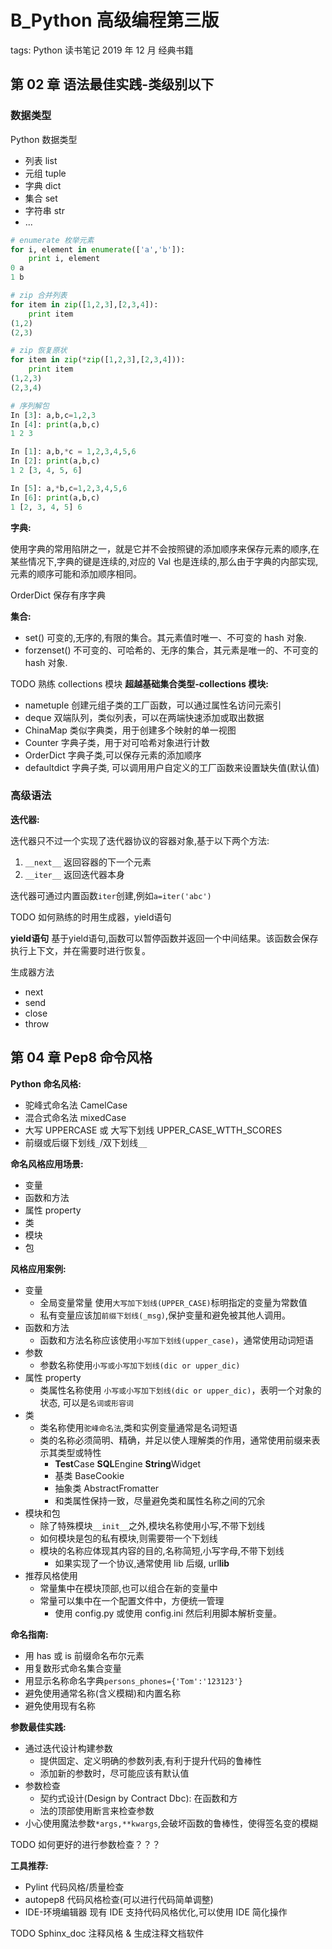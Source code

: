 # B_Python 高级编程第三版

tags: Python 读书笔记 2019 年 12 月 经典书籍

## 第 02 章 语法最佳实践-类级别以下

### 数据类型

Python 数据类型

- 列表 list
- 元组 tuple
- 字典 dict
- 集合 set
- 字符串 str
- ...

```python
# enumerate 枚举元素
for i, element in enumerate(['a','b']):
    print i, element
0 a
1 b

# zip 合并列表
for item in zip([1,2,3],[2,3,4]):
    print item
(1,2)
(2,3)

# zip 恢复原状
for item in zip(*zip([1,2,3],[2,3,4])):
    print item
(1,2,3)
(2,3,4)

# 序列解包
In [3]: a,b,c=1,2,3
In [4]: print(a,b,c)
1 2 3

In [1]: a,b,*c = 1,2,3,4,5,6
In [2]: print(a,b,c)
1 2 [3, 4, 5, 6]

In [5]: a,*b,c=1,2,3,4,5,6
In [6]: print(a,b,c)
1 [2, 3, 4, 5] 6
```

**字典:**

使用字典的常用陷阱之一，就是它并不会按照键的添加顺序来保存元素的顺序,在某些情况下,字典的键是连续的,对应的 Val 也是连续的,那么由于字典的内部实现,元素的顺序可能和添加顺序相同。

OrderDict 保存有序字典

**集合:**

- set() 可变的,无序的,有限的集合。其元素值时唯一、不可变的 hash 对象.
- forzenset() 不可变的、可哈希的、无序的集合，其元素是唯一的、不可变的 hash 对象.

TODO 熟练 collections 模块
**超越基础集合类型-collections 模块:**

- nametuple 创建元组子类的工厂函数，可以通过属性名访问元索引
- deque 双端队列，类似列表，可以在两端快速添加或取出数据
- ChinaMap 类似字典类，用于创建多个映射的单一视图
- Counter 字典子类，用于对可哈希对象进行计数
- OrderDict 字典子类,可以保存元素的添加顺序
- defaultdict 字典子类, 可以调用用户自定义的工厂函数来设置缺失值(默认值)

### 高级语法

**迭代器:**


迭代器只不过一个实现了迭代器协议的容器对象,基于以下两个方法:
1. `__next__` 返回容器的下一个元素
2. `__iter__` 返回迭代器本身

迭代器可通过内置函数`iter`创建,例如`a=iter('abc')`


TODO 如何熟练的时用生成器，yield语句

**yield语句**
基于yield语句,函数可以暂停函数并返回一个中间结果。该函数会保存执行上下文，并在需要时进行恢复。

生成器方法
- next
- send
- close
- throw


## 第 04 章 Pep8 命令风格

**Python 命名风格:**

- 驼峰式命名法 CamelCase
- 混合式命名法 mixedCase
- 大写 UPPERCASE 或 大写下划线 UPPER_CASE_WTTH_SCORES
- 前缀或后缀下划线`_`/双下划线`__`

**命名风格应用场景:**

- 变量
- 函数和方法
- 属性 property
- 类
- 模块
- 包

**风格应用案例:**

- 变量
  - 全局变量常量 使用`大写加下划线(UPPER_CASE)`标明指定的变量为常数值
  - 私有变量应该加`前缀下划线(_msg)`,保护变量和避免被其他人调用。
- 函数和方法
  - 函数和方法名称应该使用`小写加下划线(upper_case)`，通常使用动词短语
- 参数
  - 参数名称使用`小写或小写加下划线(dic or upper_dic)`
- 属性 property
  - 类属性名称使用 `小写或小写加下划线(dic or upper_dic)`，表明一个对象的状态, 可以是`名词或形容词`
- 类
  - 类名称使用`驼峰命名法`,类和实例变量通常是名词短语
  - 类的名称必须简明、精确，并足以使人理解类的作用，通常使用前缀来表示其类型或特性
    - **Test**Case **SQL**Engine **String**Widget
    - 基类 BaseCookie
    - 抽象类 AbstractFromatter
    - 和类属性保持一致，尽量避免类和属性名称之间的冗余
- 模块和包
  - 除了特殊模块`__init__`之外,模块名称使用小写,不带下划线
  - 如何模块是包的私有模块,则需要带一个下划线
  - 模块的名称应体现其内容的目的,名称简短,小写字母,不带下划线
    - 如果实现了一个协议,通常使用 lib 后缀, url**lib**
- 推荐风格使用
  - 常量集中在模块顶部,也可以组合在新的变量中
  - 常量可以集中在一个配置文件中，方便统一管理
    - 使用 config.py 或使用 config.ini 然后利用脚本解析变量。

**命名指南:**

- 用 has 或 is 前缀命名布尔元素
- 用复数形式命名集合变量
- 用显示名称命名字典`persons_phones={'Tom':'123123'}`
- 避免使用通常名称(含义模糊)和内置名称
- 避免使用现有名称

**参数最佳实践:**

- 通过迭代设计构建参数
  - 提供固定、定义明确的参数列表,有利于提升代码的鲁棒性
  - 添加新的参数时，尽可能应该有默认值
- 参数检查
  - 契约式设计(Design by Contract Dbc): 在函数和方
  - 法的顶部使用断言来检查参数
- 小心使用魔法参数`*args,**kwargs`,会破坏函数的鲁棒性，使得签名变的模糊

TODO 如何更好的进行参数检查？？？

**工具推荐:**

- Pylint 代码风格/质量检查
- autopep8 代码风格检查(可以进行代码简单调整)
- IDE-环境编辑器 现有 IDE 支持代码风格优化,可以使用 IDE 简化操作

TODO Sphinx_doc 注释风格 & 生成注释文档软件
